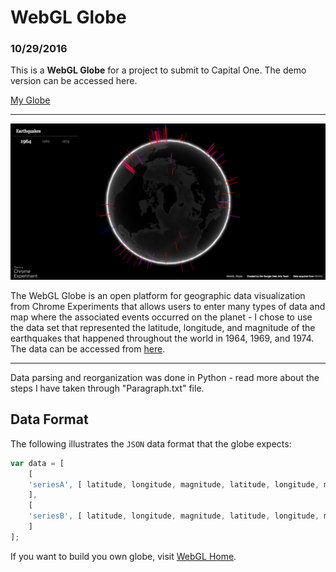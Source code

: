 # WebGL Globe

### 10/29/2016


This is a **WebGL Globe** for a project to submit to Capital One. The demo version can be accessed here.


[My Globe](https://jiwhanyoon.github.io/capitaloneglobe/)

----

![](https://github.com/jiwhanyoon/capitaloneglobe/blob/master/view.png)

The WebGL Globe is an open platform for geographic data visualization from Chrome Experiments that allows users to enter many types of data and map where the associated events occurred on the planet - I chose to use the data set that represented the latitude, longitude, and magnitude of the earthquakes that happened throughout the world in 1964, 1969, and 1974. The data can be accessed from [here](http://datasets.flowingdata.com/earthquakes1974.csv).

----

Data parsing and reorganization was done in Python - read more about the steps I have taken through "Paragraph.txt" file.

## Data Format

The following illustrates the `JSON` data format that the globe expects:

```javascript
var data = [
    [
    'seriesA', [ latitude, longitude, magnitude, latitude, longitude, magnitude, ... ]
    ],
    [
    'seriesB', [ latitude, longitude, magnitude, latitude, longitude, magnitude, ... ]
    ]
];
```


If you want to build you own globe, visit [WebGL Home](https://www.chromeexperiments.com/globe).

